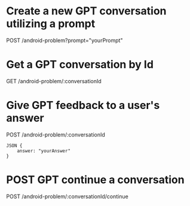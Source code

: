# Create a new GPT conversation utilizing a prompt
POST /android-problem?prompt="yourPrompt"

# Get a GPT conversation by Id
GET /android-problem/:conversationId

# Give GPT feedback to a user's answer
POST /android-problem/:conversationId

    JSON {
        answer: "yourAnswer"
    }

# POST GPT continue a conversation
POST /android-problem/:conversationId/continue

